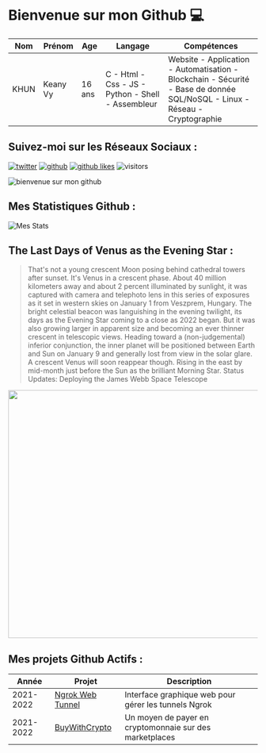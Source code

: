 # Bienvenue sur mon Github 💻
| Nom | Prénom | Age | Langage | Compétences |
|---  |---     |---  |---      |---
| KHUN | Keany Vy | 16 ans | C - Html - Css - JS - Python - Shell - Assembleur | Website - Application - Automatisation - Blockchain - Sécurité - Base de donnée SQL/NoSQL - Linux - Réseau - Cryptographie |

## Suivez-moi sur les Réseaux Sociaux :
[![twitter](https://img.shields.io/twitter/follow/thisiskeanyvy?style=social)](https://twitter.com/thisiskeanyvy)
[![github](https://img.shields.io/github/followers/thisiskeanyvy?style=social)](https://github.com/thisiskeanyvy?tab=followers)
[![github likes](https://img.shields.io/github/stars/thisiskeanyvy?style=social)](https://github.com/thisiskeanyvy)
![visitors](https://visitor-badge.glitch.me/badge?page_id=page.id=thisiskeanyvy.thisiskeanyvy)

![bienvenue sur mon github](https://thisiskeanyvy-hosting.pages.dev/banner.gif)

## Mes Statistiques Github :
![Mes Stats](https://github-readme-stats.vercel.app/api?username=thisiskeanyvy&show_icons=true&theme=radical)

## The Last Days of Venus as the Evening Star :

> That's not a young crescent Moon posing behind cathedral towers after sunset. It's Venus in a crescent phase. About 40 million kilometers away and about 2 percent illuminated by sunlight, it was captured with camera and telephoto lens in this series of exposures as it set in western skies on January 1 from Veszprem, Hungary. The bright celestial beacon was languishing in the evening twilight, its days as the Evening Star coming to a close as 2022 began. But it was also growing larger in apparent size and becoming an ever thinner crescent in telescopic views. Heading toward a (non-judgemental) inferior conjunction, the inner planet will be positioned between Earth and Sun on January 9 and generally lost from view in the solar glare. A crescent Venus will soon reappear though. Rising in the east by mid-month just before the Sun as the brilliant Morning Star.   Status Updates: Deploying the James Webb Space Telescope

<img src='https://apod.nasa.gov/apod/image/2201/venus_220101_ladanyi_web1024.jpg' width="800" height="500"/>

## Mes projets Github Actifs :
| Année | Projet | Description |
|---   |---     |---          |
| 2021-2022 | [Ngrok Web Tunnel](https://github.com/thisiskeanyvy/ngrok-web-manager) | Interface graphique web pour gérer les tunnels Ngrok |
| 2021-2022 | [BuyWithCrypto](https://github.com/BuyWithCrypto) | Un moyen de payer en cryptomonnaie sur des marketplaces |